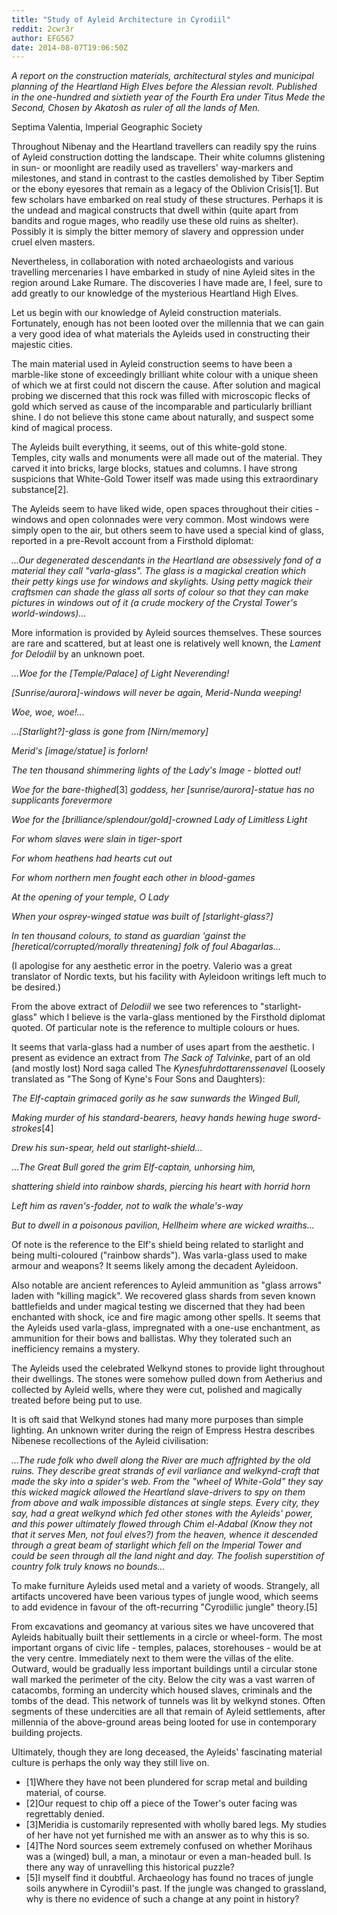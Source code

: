 ```yaml
---
title: "Study of Ayleid Architecture in Cyrodiil"
reddit: 2cwr3r
author: EFG567
date: 2014-08-07T19:06:50Z
---
```


*A report on the construction materials, architectural styles and municipal planning of the Heartland High Elves before the Alessian revolt. Published in the one-hundred and sixtieth year of the Fourth Era under Titus Mede the Second, Chosen by Akatosh as ruler of all the lands of Men.*

Septima Valentia, Imperial Geographic Society

Throughout Nibenay and the Heartland travellers can readily spy the ruins of Ayleid construction dotting the landscape. Their white columns glistening in sun- or moonlight are readily used as travellers' way-markers and milestones, and stand in contrast to the castles demolished by Tiber Septim or the ebony eyesores that remain as a legacy of the Oblivion Crisis[1]. But few scholars have embarked on real study of these structures. Perhaps it is the undead and magical constructs that dwell within (quite apart from bandits and rogue mages, who readily use these old ruins as shelter). Possibly it is simply the bitter memory of slavery and oppression under cruel elven masters. 

Nevertheless, in collaboration with noted archaeologists and various travelling mercenaries I have embarked in study of nine Ayleid sites in the region around Lake Rumare. The discoveries I have made are, I feel, sure to add greatly to our knowledge of the mysterious Heartland High Elves.

Let us begin with our knowledge of Ayleid construction materials. Fortunately, enough has not been looted over the millennia that we can gain a very good idea of what materials the Ayleids used in constructing their majestic cities. 

The main material used in Ayleid construction seems to have been a marble-like stone of exceedingly brilliant white colour with a unique sheen of which we at first could not discern the cause. After solution and magical probing we discerned that this rock was filled with microscopic flecks of gold which served as cause of the incomparable and particularly brilliant shine. I do not believe this stone came about naturally, and suspect some kind of magical process. 

The Ayleids built everything, it seems, out of this white-gold stone. Temples, city walls and monuments were all made out of the material. They carved it into bricks, large blocks, statues and columns. I have strong suspicions that White-Gold Tower itself was made using this extraordinary substance[2].

The Ayleids seem to have liked wide, open spaces throughout their cities - windows and open colonnades were very common. Most windows were simply open to the air, but others seem to have used a special kind of glass, reported in a pre-Revolt account from a Firsthold diplomat:

*...Our degenerated descendants in the Heartland are obsessively fond of a material they call "varla-glass". The glass is a magickal creation which their petty kings use for windows and skylights. Using petty magick their craftsmen can shade the glass all sorts of colour so that they can make pictures in windows out of it (a crude mockery of the Crystal Tower's world-windows)...*

More information is provided by Ayleid sources themselves. These sources are rare and scattered, but at least one is relatively well known, the *Lament for Delodiil* by an unknown poet.

*...Woe for the [Temple/Palace] of Light Neverending!*

*[Sunrise/aurora]-windows will never be again, Merid-Nunda weeping!*

*Woe, woe, woe!...*

*...[Starlight?]-glass is gone from [Nirn/memory]*

*Merid's [image/statue] is forlorn!*

*The ten thousand shimmering lights of the Lady's Image - blotted out!*

*Woe for the bare-thighed*[3] *goddess, her [sunrise/aurora]-statue has no supplicants forevermore*

*Woe for the [brilliance/splendour/gold]-crowned Lady of Limitless Light*

*For whom slaves were slain in tiger-sport*

*For whom heathens had hearts cut out*

*For whom northern men fought each other in blood-games*

*At the opening of your temple, O Lady*

*When your osprey-winged statue was built of [starlight-glass?]*

*In ten thousand colours, to stand as guardian 'gainst the [heretical/corrupted/morally threatening] folk of foul Abagarlas...*

(I apologise for any aesthetic error in the poetry. Valerio was a great translator of Nordic texts, but his facility with Ayleidoon writings left much to be desired.)

From the above extract of *Delodiil* we see two references to "starlight-glass" which I believe is the varla-glass mentioned by  the Firsthold diplomat quoted. Of particular note is the reference to multiple colours or hues.

It seems that varla-glass had a number of uses apart from the aesthetic. I present as evidence an extract from *The Sack of Talvinke*, part of an old (and mostly lost) Nord saga called The *Kynesfuhrdottarenssenavel* (Loosely translated as "The Song of Kyne's Four Sons and Daughters):

*The Elf-captain grimaced gorily as he saw sunwards the Winged Bull,*

*Making murder of his standard-bearers, heavy hands hewing huge sword-strokes*[4]

*Drew his sun-spear, held out starlight-shield...*

...*The Great Bull gored the grim Elf-captain, unhorsing him,*

*shattering shield into rainbow shards, piercing his heart with horrid horn*

*Left him as raven's-fodder, not to walk the whale's-way*

*But to dwell in a poisonous pavilion, Hellheim where are wicked wraiths...*

Of note is the reference to the Elf's shield being related to starlight and being multi-coloured ("rainbow shards"). Was varla-glass used to make armour and weapons? It seems likely among the decadent Ayleidoon.

Also notable are ancient references to Ayleid ammunition as "glass arrows" laden with "killing magick". We recovered glass shards from seven known battlefields and under magical testing we discerned that they had been enchanted with shock, ice and fire magic among other spells. It seems that the Ayleids used varla-glass, impregnated with a one-use enchantment, as ammunition for their bows and ballistas. Why they tolerated such an inefficiency remains a mystery.

The Ayleids used the celebrated Welkynd stones to provide light throughout their dwellings. The stones were somehow pulled down from Aetherius and collected by Ayleid wells, where they were cut, polished and magically treated before being put to use.

It is oft said that Welkynd stones had many more purposes than simple lighting. An unknown writer during the reign of Empress Hestra describes Nibenese recollections of the Ayleid civilisation:

*...The rude folk who dwell along the River are much affrighted by the old ruins. They describe great strands of evil varliance and welkynd-craft that made the sky into a spider's web. From the "wheel of White-Gold" they say this wicked magick allowed the Heartland slave-drivers to spy on them from above and walk impossible distances at single steps. Every city, they say, had a great welkynd which fed other stones with the Ayleids' power, and this  power ultimately flowed through Chim el-Adabal (Know they not that it serves Men, not foul elves?) from the heaven, whence it descended through a great beam of starlight which fell on the Imperial Tower and could be seen through all the land night and day. The foolish superstition of country folk truly knows no bounds...*

To make furniture Ayleids used metal and a variety of woods. Strangely, all artifacts uncovered have been various types of jungle wood, which seems to add evidence in favour of the oft-recurring "Cyrodiilic jungle" theory.[5]

From excavations and geomancy at various sites we have uncovered that Ayleids habitually built their settlements in a circle or wheel-form.  The most important organs of civic life - temples, palaces, storehouses - would be at the very centre. Immediately next to them were the villas of the elite. Outward, would be gradually less important buildings until a circular stone wall marked the perimeter of the city.  Below the city was a vast warren of catacombs, forming an undercity which housed slaves, criminals and the tombs of the dead. This network of tunnels was lit by welkynd stones. Often segments of these undercities are all that remain of Ayleid settlements, after millennia of the above-ground areas being looted for use in contemporary building projects.

Ultimately, though they are long deceased, the Ayleids' fascinating material culture is perhaps the only way they still live on.

* [1]Where they have not been plundered for scrap metal and building material, of course.
* [2]Our request to chip off a piece of the Tower's outer facing was regrettably denied.
* [3]Meridia is customarily represented with wholly bared legs. My studies of her have not yet furnished me with an answer as to why this is so.
* [4]The Nord sources seem extremely confused on whether Morihaus was a (winged) bull, a man, a minotaur or even a man-headed bull. Is there any way of unravelling this historical puzzle?
* [5]I myself find it doubtful. Archaeology has found no traces of jungle soils anywhere in Cyrodiil's past. If the jungle was changed to grassland, why is there no evidence of such a change at any point in history?

